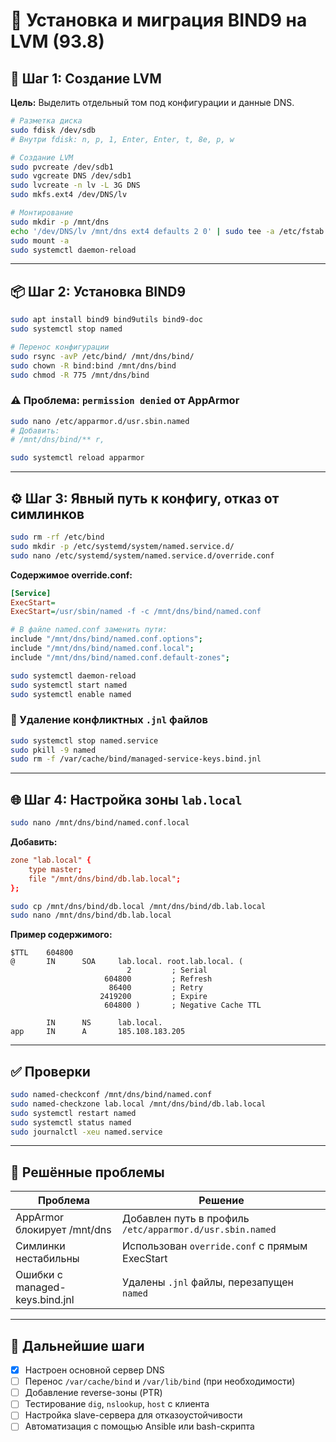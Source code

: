 # 📘 Установка и миграция BIND9 на LVM (93.8)

## 🔧 Шаг 1: Создание LVM

**Цель:** Выделить отдельный том под конфигурации и данные DNS.

```bash
# Разметка диска
sudo fdisk /dev/sdb
# Внутри fdisk: n, p, 1, Enter, Enter, t, 8e, p, w

# Создание LVM
sudo pvcreate /dev/sdb1
sudo vgcreate DNS /dev/sdb1
sudo lvcreate -n lv -L 3G DNS
sudo mkfs.ext4 /dev/DNS/lv

# Монтирование
sudo mkdir -p /mnt/dns
echo '/dev/DNS/lv /mnt/dns ext4 defaults 2 0' | sudo tee -a /etc/fstab
sudo mount -a
sudo systemctl daemon-reload
```

---

## 📦 Шаг 2: Установка BIND9

```bash
sudo apt install bind9 bind9utils bind9-doc
sudo systemctl stop named

# Перенос конфигурации
sudo rsync -avP /etc/bind/ /mnt/dns/bind/
sudo chown -R bind:bind /mnt/dns/bind
sudo chmod -R 775 /mnt/dns/bind
```

### ⚠ Проблема: `permission denied` от AppArmor

```bash
sudo nano /etc/apparmor.d/usr.sbin.named
# Добавить:
# /mnt/dns/bind/** r,

sudo systemctl reload apparmor
```

---

## ⚙️ Шаг 3: Явный путь к конфигу, отказ от симлинков

```bash
sudo rm -rf /etc/bind
sudo mkdir -p /etc/systemd/system/named.service.d/
sudo nano /etc/systemd/system/named.service.d/override.conf
```

**Содержимое override.conf:**

```ini
[Service]
ExecStart=
ExecStart=/usr/sbin/named -f -c /mnt/dns/bind/named.conf
```

```bash
# В файле named.conf заменить пути:
include "/mnt/dns/bind/named.conf.options";
include "/mnt/dns/bind/named.conf.local";
include "/mnt/dns/bind/named.conf.default-zones";

sudo systemctl daemon-reload
sudo systemctl start named
sudo systemctl enable named
```

### 🧹 Удаление конфликтных `.jnl` файлов

```bash
sudo systemctl stop named.service
sudo pkill -9 named
sudo rm -f /var/cache/bind/managed-service-keys.bind.jnl
```

---

## 🌐 Шаг 4: Настройка зоны `lab.local`

```bash
sudo nano /mnt/dns/bind/named.conf.local
```

**Добавить:**

```conf
zone "lab.local" {
    type master;
    file "/mnt/dns/bind/db.lab.local";
};
```

```bash
sudo cp /mnt/dns/bind/db.local /mnt/dns/bind/db.lab.local
sudo nano /mnt/dns/bind/db.lab.local
```

**Пример содержимого:**

```
$TTL    604800
@       IN      SOA     lab.local. root.lab.local. (
                          2         ; Serial
                     604800         ; Refresh
                      86400         ; Retry
                    2419200         ; Expire
                     604800 )       ; Negative Cache TTL

        IN      NS      lab.local.
app     IN      A       185.108.183.205
```

---

## ✅ Проверки

```bash
sudo named-checkconf /mnt/dns/bind/named.conf
sudo named-checkzone lab.local /mnt/dns/bind/db.lab.local
sudo systemctl restart named
sudo systemctl status named
sudo journalctl -xeu named.service
```

---

## 🧩 Решённые проблемы

| Проблема                       | Решение                                                  |
| ------------------------------ | -------------------------------------------------------- |
| AppArmor блокирует /mnt/dns    | Добавлен путь в профиль `/etc/apparmor.d/usr.sbin.named` |
| Симлинки нестабильны           | Использован `override.conf` с прямым ExecStart           |
| Ошибки с managed-keys.bind.jnl | Удалены `.jnl` файлы, перезапущен `named`                |

---

## 🧭 Дальнейшие шаги

- [x] Настроен основной сервер DNS
- [ ] Перенос `/var/cache/bind` и `/var/lib/bind` (при необходимости)
- [ ] Добавление reverse-зоны (PTR)
- [ ] Тестирование `dig`, `nslookup`, `host` с клиента
- [ ] Настройка slave-сервера для отказоустойчивости
- [ ] Автоматизация с помощью Ansible или bash-скрипта
